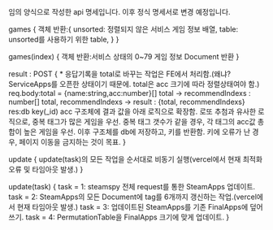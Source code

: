임의 양식으로 작성한 api 명세입니다. 이후 정식 명세서로 변경 예정입니다.

games {
    객체 반환:{
        unsorted: 정렬되지 않은 서비스 게임 정보 배열,
        table: unsorted를 사용하기 위한 table,
    }
}

games(index) {
    객체 반환:서비스 상태의 0~79 게임 정보 Document 반환
}

result : POST {
    * 응답기록을 total로 바꾸는 작업은 FE에서 처리함.(왜냐? ServiceApps를 오픈한 상태이기 때문에. total은 acc 크기에 따라 정렬상태여야 함.)
    req.body:total = {name:string,acc:number}[]
    total -> recommendIndexs : number[]
    total, recommendIndexs -> result : {total, recommendIndexs}
    res:db key(_id)
    acc 구조체에 결과 값을 아래 로직으로 확장함.
    로또 추첨과 유사한 로직으로, 중복 태그가 많은 게임을 우선.
    중복 태그 갯수가 같을 경우, 각 태그의 acc값 총합이 높은 게임을 우선.
    이후 구조체를 db에 저장하고, 키를 반환함.
    키에 오류가 난 경우, 페이지 이동을 금지하는 것이 목표.
}

update {
    update(task)의 모든 작업을 순서대로 비동기 실행(vercel에서 현재 최적화 오류 및 타임아웃 발생.)
}

update(task) {
    task = 1:
        steamspy 전체 request를 통한 SteamApps 업데이트.
    task = 2:
        SteamApps의 모든 Document에 tag를 6개까지 갱신하는 작업.(vercel에서 현재 타임아웃 발생.)
    task = 3:
        업데이트된 SteamApps를 기존 FinalApps에 덮어쓰기.
    task = 4:
        PermutationTable을 FinalApps 크기에 맞게 업데이트.
}